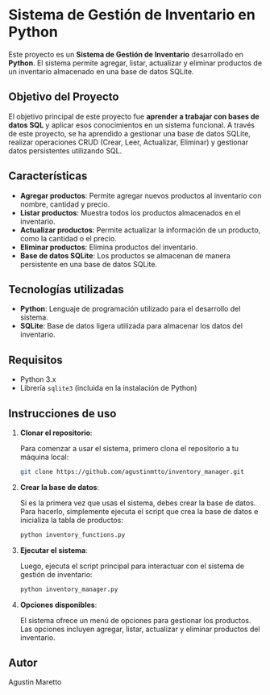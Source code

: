 # Sistema de Gestión de Inventario en Python

Este proyecto es un **Sistema de Gestión de Inventario** desarrollado en **Python**. El sistema permite agregar, listar, actualizar y eliminar productos de un inventario almacenado en una base de datos SQLite.

## Objetivo del Proyecto

El objetivo principal de este proyecto fue **aprender a trabajar con bases de datos SQL** y aplicar esos conocimientos en un sistema funcional. A través de este proyecto, se ha aprendido a gestionar una base de datos SQLite, realizar operaciones CRUD (Crear, Leer, Actualizar, Eliminar) y gestionar datos persistentes utilizando SQL.

## Características

- **Agregar productos**: Permite agregar nuevos productos al inventario con nombre, cantidad y precio.
- **Listar productos**: Muestra todos los productos almacenados en el inventario.
- **Actualizar productos**: Permite actualizar la información de un producto, como la cantidad o el precio.
- **Eliminar productos**: Elimina productos del inventario.
- **Base de datos SQLite**: Los productos se almacenan de manera persistente en una base de datos SQLite.

## Tecnologías utilizadas

- **Python**: Lenguaje de programación utilizado para el desarrollo del sistema.
- **SQLite**: Base de datos ligera utilizada para almacenar los datos del inventario.

## Requisitos

- Python 3.x
- Librería `sqlite3` (incluida en la instalación de Python)

## Instrucciones de uso

1. **Clonar el repositorio**:
   
   Para comenzar a usar el sistema, primero clona el repositorio a tu máquina local:

   ```bash
   git clone https://github.com/agustinmtto/inventory_manager.git
   ```

2. **Crear la base de datos**:

   Si es la primera vez que usas el sistema, debes crear la base de datos. Para hacerlo, simplemente ejecuta el script que crea la base de datos e inicializa la tabla de productos:

   ```bash
   python inventory_functions.py
   ```

3. **Ejecutar el sistema**:

   Luego, ejecuta el script principal para interactuar con el sistema de gestión de inventario:

   ```bash
   python inventory_manager.py
   ```

4. **Opciones disponibles**:

   El sistema ofrece un menú de opciones para gestionar los productos. Las opciones incluyen agregar, listar, actualizar y eliminar productos del inventario.

## Autor
Agustin Maretto
